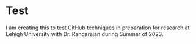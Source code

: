# Test

I am creating this to test GitHub techniques in preparation for research at Lehigh University with Dr. Rangarajan during Summer of 2023.
